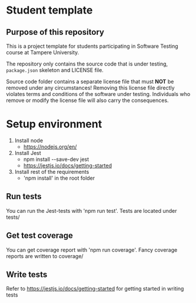 # Student template

## Purpose of this repository

This is a project template for students participating in Software Testing course
at Tampere University.

The repository only contains the source code that is under testing, `package.json` skeleton
and LICENSE file.

Source code folder contains a separate license file that must **NOT** be removed under any circumstances!
Removing this license file directly violates terms and conditions of the software under testing.
Individuals who remove or modify the license file will also carry the consequences.

# Setup environment
1. Install node
    - https://nodejs.org/en/
2. Install Jest 
    - npm install --save-dev jest
    - https://jestjs.io/docs/getting-started
3. Install rest of the requirements
    - 'npm install' in the root folder

## Run tests
You can run the Jest-tests with 'npm run test'.
Tests are located under tests/

## Get test coverage
You can get coverage report with 'npm run coverage'.
Fancy coverage reports are written to coverage/

## Write tests
Refer to https://jestjs.io/docs/getting-started for getting started in writing tests